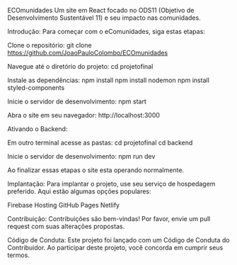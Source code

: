 ECOmunidades
Um site em React focado no ODS11 (Objetivo de Desenvolvimento Sustentável 11) e seu impacto nas comunidades.

Introdução:
Para começar com o eComunidades, siga estas etapas:

Clone o repositório:
git clone https://github.com/JoaoPauloColombo/ECOmunidades

Navegue até o diretório do projeto:
cd projetofinal

Instale as dependências:
npm install
npm install nodemon
npm install styled-components

Inicie o servidor de desenvolvimento:
npm start

Abra o site em seu navegador:
http://localhost:3000

Ativando o Backend:

Em outro terminal acesse as pastas:
cd projetofinal
cd backend

Inicie o servidor de desenvolvimento:
npm run dev

Ao finalizar essas etapas o site esta operando normalmente.

Implantação:
Para implantar o projeto, use seu serviço de hospedagem preferido. Aqui estão algumas opções populares:

Firebase Hosting
GitHub Pages
Netlify

Contribuição:
Contribuições são bem-vindas! Por favor, envie um pull request com suas alterações propostas.

Código de Conduta:
Este projeto foi lançado com um Código de Conduta do Contribuidor. Ao participar deste projeto, você concorda em cumprir seus termos.
